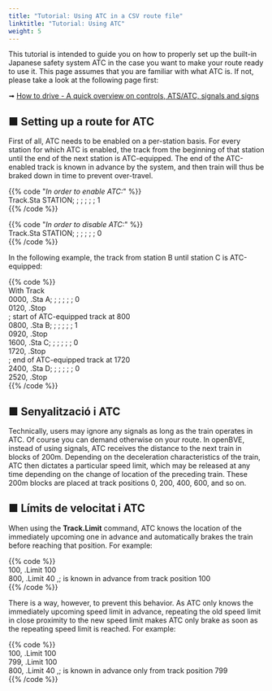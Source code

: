 ```yaml
---
title: "Tutorial: Using ATC in a CSV route file"
linktitle: "Tutorial: Using ATC"
weight: 5
---
```


This tutorial is intended to guide you on how to properly set up the built-in Japanese safety system ATC in the case you want to make your route ready to use it. This page assumes that you are familiar with what ATC is. If not, please take a look at the following page first:

➟ [How to drive - A quick overview on controls, ATS/ATC, signals and signs](https://openbve-project.net/play-japanese/)

## ■ Setting up a route for ATC
First of all, ATC needs to be enabled on a per-station basis. For every station for which ATC is enabled, the track from the beginning of that station until the end of the next station is ATC-equipped. The end of the ATC-enabled track is known in advance by the system, and then train will thus be braked down in time to prevent over-travel.

{{% code "*In order to enable ATC:*" %}}  
Track.Sta STATION; ; ; ; ; ; 1  
{{% /code %}}

{{% code "*In order to disable ATC:*" %}}  
Track.Sta STATION; ; ; ; ; ; 0  
{{% /code %}}

In the following example, the track from station B until station C is ATC-equipped:

{{% code %}}  
With Track  
0000, .Sta A; ; ; ; ; ; 0  
0120, .Stop  
; start of ATC-equipped track at 800  
0800, .Sta B; ; ; ; ; ; 1  
0920, .Stop  
1600, .Sta C; ; ; ; ; ; 0  
1720, .Stop  
; end of ATC-equipped track at 1720  
2400, .Sta D; ; ; ; ; ; 0  
2520, .Stop  
{{% /code %}}

## ■ Senyalització i ATC

Technically, users may ignore any signals as long as the train operates in ATC. Of course you can demand otherwise on your route. In openBVE, instead of using signals, ATC receives the distance to the next train in blocks of 200m. Depending on the deceleration characteristics of the train, ATC then dictates a particular speed limit, which may be released at any time depending on the change of location of the preceding train. These 200m blocks are placed at track positions 0, 200, 400, 600, and so on.

## ■ Límits de velocitat i ATC

When using the **Track.Limit** command, ATC knows the location of the immediately upcoming one in advance and automatically brakes the train before reaching that position. For example:

{{% code %}}  
100, .Limit 100  
800, .Limit 40 ,; is known in advance from track position 100  
{{% /code %}}

There is a way, however, to prevent this behavior. As ATC only knows the immediately upcoming speed limit in advance, repeating the old speed limit in close proximity to the new speed limit makes ATC only brake as soon as the repeating speed limit is reached. For example:

{{% code %}}  
100, .Limit 100  
799, .Limit 100  
800, .Limit 40 ,; is known in advance only from track position 799  
{{% /code %}}
